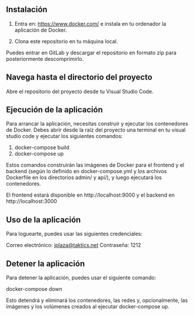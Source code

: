 ## Instalación

1. Entra en: https://www.docker.com/ e instala en tu ordenador la aplicación de Docker.

2. Clona este repositorio en tu máquina local.

Puedes entrar en GitLab y descargar el repositorio en formato zip para posteriormente descomprimirlo.

## Navega hasta el directorio del proyecto

Abre el repositorio del proyecto desde tu Visual Studio Code.

## Ejecución de la aplicación

Para arrancar la aplicación, necesitas construir y ejecutar los contenedores de Docker. Debes abrir desde la raíz del proyecto una terminal en tu visual studio code y ejecutar los siguientes comandos:

1. docker-compose build
2. docker-compose up

Estos comandos construirán las imágenes de Docker para el frontend y el backend (según lo definido en docker-compose.yml y los archivos Dockerfile en los directorios admin/ y api/), y luego ejecutará los contenedores.

El frontend estará disponible en http://localhost:9000 y el backend en http://localhost:3000

## Uso de la aplicación

Para loguearte, puedes usar las siguientes credenciales:

Correo electrónico: jplaza@taktics.net
Contraseña: 1212

## Detener la aplicación

Para detener la aplicación, puedes usar el siguiente comando:

docker-compose down

Esto detendrá y eliminará los contenedores, las redes y, opcionalmente, las imágenes y los volúmenes creados al ejecutar docker-compose up.
